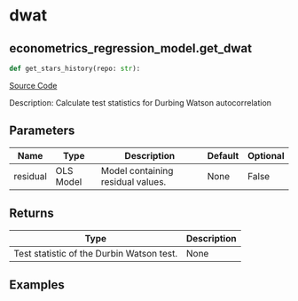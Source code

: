 # dwat

## econometrics_regression_model.get_dwat

```python
def get_stars_history(repo: str):
```
[Source Code](https://github.com/OpenBB-finance/OpenBBTerminal/tree/main/openbb_terminal/econometrics/regression_model.py#L473)

Description: Calculate test statistics for Durbing Watson autocorrelation

## Parameters

| Name | Type | Description | Default | Optional |
| ---- | ---- | ----------- | ------- | -------- |
| residual | OLS Model | Model containing residual values. | None | False |

## Returns

| Type | Description |
| ---- | ----------- |
| Test statistic of the Durbin Watson test. | None |

## Examples

